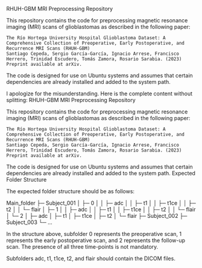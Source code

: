 RHUH-GBM MRI Preprocessing Repository

This repository contains the code for preprocessing magnetic resonance imaging (MRI) scans of glioblastomas as described in the following paper:

    The Río Hortega University Hospital Glioblastoma Dataset: A Comprehensive Collection of Preoperative, Early Postoperative, and Recurrence MRI Scans (RHUH-GBM)
    Santiago Cepeda, Sergio García-García, Ignacio Arrese, Francisco Herrero, Trinidad Escudero, Tomás Zamora, Rosario Sarabia. (2023)
    Preprint available at arXiv.

The code is designed for use on Ubuntu systems and assumes that certain dependencies are already installed and added to the system path.

I apologize for the misunderstanding. Here is the complete content without splitting:
RHUH-GBM MRI Preprocessing Repository

This repository contains the code for preprocessing magnetic resonance imaging (MRI) scans of glioblastomas as described in the following paper:

    The Río Hortega University Hospital Glioblastoma Dataset: A Comprehensive Collection of Preoperative, Early Postoperative, and Recurrence MRI Scans (RHUH-GBM)
    Santiago Cepeda, Sergio García-García, Ignacio Arrese, Francisco Herrero, Trinidad Escudero, Tomás Zamora, Rosario Sarabia. (2023)
    Preprint available at arXiv.

The code is designed for use on Ubuntu systems and assumes that certain dependencies are already installed and added to the system path.
Expected Folder Structure

The expected folder structure should be as follows:

Main_folder
├─ Subject_001
│   ├─ 0
│   │   ├─ adc
│   │   ├─ t1
│   │   ├─ t1ce
│   │   ├─ t2
│   │   └─ flair
│   ├─ 1
│   │   ├─ adc
│   │   ├─ t1
│   │   ├─ t1ce
│   │   ├─ t2
│   │   └─ flair
│   └─ 2
│       ├─ adc
│       ├─ t1
│       ├─ t1ce
│       ├─ t2
│       └─ flair
├─ Subject_002
├─ Subject_003
└─ ...

In the structure above, subfolder 0 represents the preoperative scan, 1 represents the early postoperative scan, and 2 represents the follow-up scan. The presence of all three time-points is not mandatory.

Subfolders adc, t1, t1ce, t2, and flair should contain the DICOM files.

